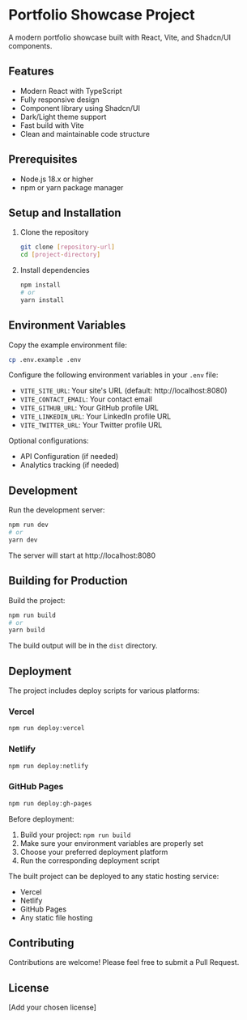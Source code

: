# Portfolio Showcase Project

A modern portfolio showcase built with React, Vite, and Shadcn/UI components.

## Features
- Modern React with TypeScript
- Fully responsive design
- Component library using Shadcn/UI
- Dark/Light theme support
- Fast build with Vite
- Clean and maintainable code structure

## Prerequisites
- Node.js 18.x or higher
- npm or yarn package manager

## Setup and Installation
1. Clone the repository
   ```bash
   git clone [repository-url]
   cd [project-directory]
   ```

2. Install dependencies
   ```bash
   npm install
   # or
   yarn install
   ```

## Environment Variables
Copy the example environment file:
```bash
cp .env.example .env
```

Configure the following environment variables in your `.env` file:
- `VITE_SITE_URL`: Your site's URL (default: http://localhost:8080)
- `VITE_CONTACT_EMAIL`: Your contact email
- `VITE_GITHUB_URL`: Your GitHub profile URL
- `VITE_LINKEDIN_URL`: Your LinkedIn profile URL
- `VITE_TWITTER_URL`: Your Twitter profile URL

Optional configurations:
- API Configuration (if needed)
- Analytics tracking (if needed)

## Development
Run the development server:
```bash
npm run dev
# or
yarn dev
```
The server will start at http://localhost:8080

## Building for Production
Build the project:
```bash
npm run build
# or
yarn build
```
The build output will be in the `dist` directory.

## Deployment
The project includes deploy scripts for various platforms:

### Vercel
```bash
npm run deploy:vercel
```

### Netlify
```bash
npm run deploy:netlify
```

### GitHub Pages
```bash
npm run deploy:gh-pages
```

Before deployment:
1. Build your project: `npm run build`
2. Make sure your environment variables are properly set
3. Choose your preferred deployment platform
4. Run the corresponding deployment script

The built project can be deployed to any static hosting service:
- Vercel
- Netlify
- GitHub Pages
- Any static file hosting

## Contributing
Contributions are welcome! Please feel free to submit a Pull Request.

## License
[Add your chosen license]
